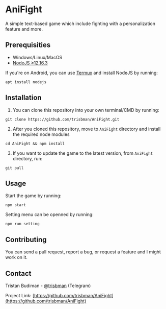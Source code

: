 # AniFight

A simple text-based game which include fighting with a personalization feature and more.

## Prerequisities
* Windows/Linux/MacOS
* [NodeJS ≥12.16.3](https://nodejs.org/)

If you're on Android, you can use [Termux](https://play.google.com/store/apps/details?id=com.termux&hl=en&gl=US) and install NodeJS by running:

```
apt install nodejs
```


## Installation

1. You can clone this repository into your own terminal/CMD by running:

```
git clone https://github.com/trisbman/AniFight.git
```

2. After you cloned this repository, move to ```AniFight``` directory
and install the required node modules

```
cd AniFight && npm install
```

3. If you want to update the game to the latest version, from ```AniFight``` directory, run:

```
git pull
```

## Usage

Start the game by running:

```
npm start
```

Setting menu can be openned by running: 

```
npm run setting
```


## Contributing

You can send a pull request, report a bug, or request a feature and I might work on it.

## Contact

Tristan Budiman - [@trisbman](https://t.me/trisbman) (Telegram)
<br />

Project Link: [https://github.com/trisbman/AniFight](https://github.com/trisbman/AniFight)
